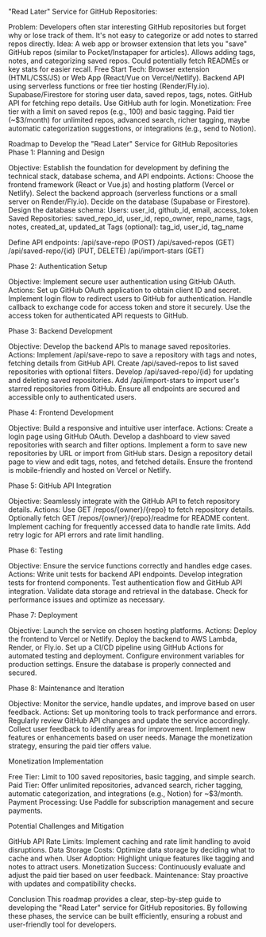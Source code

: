 "Read Later" Service for GitHub Repositories:

Problem: Developers often star interesting GitHub repositories but forget why or lose track of them. It's not easy to categorize or add notes to starred repos directly.
Idea: A web app or browser extension that lets you "save" GitHub repos (similar to Pocket/Instapaper for articles). Allows adding tags, notes, and categorizing saved repos. Could potentially fetch READMEs or key stats for easier recall.
Free Start Tech: Browser extension (HTML/CSS/JS) or Web App (React/Vue on Vercel/Netlify). Backend API using serverless functions or free tier hosting (Render/Fly.io). Supabase/Firestore for storing user data, saved repos, tags, notes. GitHub API for fetching repo details. Use GitHub auth for login.
Monetization: Free tier with a limit on saved repos (e.g., 100) and basic tagging. Paid tier (~$3/month) for unlimited repos, advanced search, richer tagging, maybe automatic categorization suggestions, or integrations (e.g., send to Notion).


Roadmap to Develop the "Read Later" Service for GitHub Repositories
Phase 1: Planning and Design

Objective: Establish the foundation for development by defining the technical stack, database schema, and API endpoints.
Actions:
Choose the frontend framework (React or Vue.js) and hosting platform (Vercel or Netlify).
Select the backend approach (serverless functions or a small server on Render/Fly.io).
Decide on the database (Supabase or Firestore).
Design the database schema:
Users: user_id, github_id, email, access_token
Saved Repositories: saved_repo_id, user_id, repo_owner, repo_name, tags, notes, created_at, updated_at
Tags (optional): tag_id, user_id, tag_name


Define API endpoints:
/api/save-repo (POST)
/api/saved-repos (GET)
/api/saved-repo/{id} (PUT, DELETE)
/api/import-stars (GET)


Phase 2: Authentication Setup

Objective: Implement secure user authentication using GitHub OAuth.
Actions:
Set up GitHub OAuth application to obtain client ID and secret.
Implement login flow to redirect users to GitHub for authentication.
Handle callback to exchange code for access token and store it securely.
Use the access token for authenticated API requests to GitHub.


Phase 3: Backend Development

Objective: Develop the backend APIs to manage saved repositories.
Actions:
Implement /api/save-repo to save a repository with tags and notes, fetching details from GitHub API.
Create /api/saved-repos to list saved repositories with optional filters.
Develop /api/saved-repo/{id} for updating and deleting saved repositories.
Add /api/import-stars to import user's starred repositories from GitHub.
Ensure all endpoints are secured and accessible only to authenticated users.


Phase 4: Frontend Development

Objective: Build a responsive and intuitive user interface.
Actions:
Create a login page using GitHub OAuth.
Develop a dashboard to view saved repositories with search and filter options.
Implement a form to save new repositories by URL or import from GitHub stars.
Design a repository detail page to view and edit tags, notes, and fetched details.
Ensure the frontend is mobile-friendly and hosted on Vercel or Netlify.


Phase 5: GitHub API Integration

Objective: Seamlessly integrate with the GitHub API to fetch repository details.
Actions:
Use GET /repos/{owner}/{repo} to fetch repository details.
Optionally fetch GET /repos/{owner}/{repo}/readme for README content.
Implement caching for frequently accessed data to handle rate limits.
Add retry logic for API errors and rate limit handling.


Phase 6: Testing

Objective: Ensure the service functions correctly and handles edge cases.
Actions:
Write unit tests for backend API endpoints.
Develop integration tests for frontend components.
Test authentication flow and GitHub API integration.
Validate data storage and retrieval in the database.
Check for performance issues and optimize as necessary.


Phase 7: Deployment

Objective: Launch the service on chosen hosting platforms.
Actions:
Deploy the frontend to Vercel or Netlify.
Deploy the backend to AWS Lambda, Render, or Fly.io.
Set up a CI/CD pipeline using GitHub Actions for automated testing and deployment.
Configure environment variables for production settings.
Ensure the database is properly connected and secured.


Phase 8: Maintenance and Iteration

Objective: Monitor the service, handle updates, and improve based on user feedback.
Actions:
Set up monitoring tools to track performance and errors.
Regularly review GitHub API changes and update the service accordingly.
Collect user feedback to identify areas for improvement.
Implement new features or enhancements based on user needs.
Manage the monetization strategy, ensuring the paid tier offers value.


Monetization Implementation

Free Tier: Limit to 100 saved repositories, basic tagging, and simple search.
Paid Tier: Offer unlimited repositories, advanced search, richer tagging, automatic categorization, and integrations (e.g., Notion) for ~$3/month.
Payment Processing: Use Paddle for subscription management and secure payments.

Potential Challenges and Mitigation

GitHub API Rate Limits: Implement caching and rate limit handling to avoid disruptions.
Data Storage Costs: Optimize data storage by deciding what to cache and when.
User Adoption: Highlight unique features like tagging and notes to attract users.
Monetization Success: Continuously evaluate and adjust the paid tier based on user feedback.
Maintenance: Stay proactive with updates and compatibility checks.

Conclusion
This roadmap provides a clear, step-by-step guide to developing the "Read Later" service for GitHub repositories. By following these phases, the service can be built efficiently, ensuring a robust and user-friendly tool for developers.
